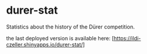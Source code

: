 # durer-stat
Statistics about the history of the Dürer competition.

the last deployed version is available here:
[https://ildi-czeller.shinyapps.io/durer-stat/]
